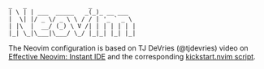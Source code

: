  ```
 _   _                 _           
| \ | | ___  _____   _(_)_ __ ___  
|  \| |/ _ \/ _ \ \ / / | '_ ` _ \ 
| |\  |  __/ (_) \ V /| | | | | | |
|_| \_|\___|\___/ \_/ |_|_| |_| |_|
```

The Neovim configuration is based on TJ DeVries (@tjdevries) video on 
[Effective Neovim: Instant IDE](https://www.youtube.com/watch?v=stqUbv-5u2s) and the corresponding
[kickstart.nvim script](https://github.com/nvim-lua/kickstart.nvim).



